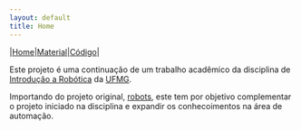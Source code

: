```yaml
---
layout: default
title: Home
---
```


|[Home](index.md)|[Material](parts.md)|[Código](code.md)|

Este projeto é uma continuação de um trabalho acadêmico da disciplina de [Introdução a Robótica](http://homepages.dcc.ufmg.br/~doug/cursos/doku.php?id=cursos:introrobotica:2018-1:index) da [UFMG](https://www.ufmg.br/).

Importando do projeto original, [robots](https://github.com/artphil/robots), este tem por objetivo complementar o projeto iniciado na disciplina e expandir os conhecoimentos na área de automação. 

